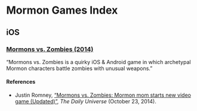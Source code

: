 # Mormon Games Index
## iOS

### [Mormons vs. Zombies (2014)](https://www.facebook.com/MormonsvsZombies)

“Mormons vs. Zombies is a quirky iOS & Android game in which archetypal Mormon characters battle zombies with unusual weapons.”

#### References
 - Justin Romney, [“Mormons vs. Zombies: Mormon mom starts new video game (Updated)”](http://universe.byu.edu/2014/10/23/mormons-vs-zombies/), _The Daily Universe_ (October 23, 2014).
